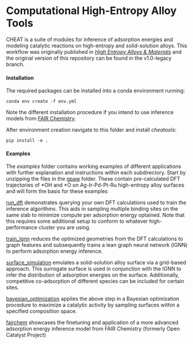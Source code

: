 # Computational High-Entropy Alloy Tools
CHEAT is a suite of modules for inference of adsorption energies and modeling catalytic reactions on high-entropy and solid-solution alloys. This workflow was originally published in [*High Entropy Alloys & Materials*](https://doi.org/10.1007/s44210-022-00006-4) and the original version of this repository can be found in the v1.0-legacy branch.

#### Installation
The required packages can be installed into a conda environment running:
```terminal
conda env create -f env.yml
```
Note the different installation procedure if you intend to use inference models from [FAIR Chemistry](examples/fairchem).

After environment creation navigate to this folder and install *cheatools*:
```terminal
pip install -e .
```

#### Examples
The *examples* folder contains working examples of different applications with further explanation and instructions within each subdirectory. Start by unzipping the files in the [gpaw](examples/gpaw) folder. These contain pre-calculated DFT trajectories of *OH and *O on Ag-Ir-Pd-Pt-Ru high-entropy alloy surfaces and will form the basis for these examples

[run_dft](examples/run_dft) demonstrates querying your own DFT calculations used to train the inference algorithms. This aids in sampling multiple binding sites on the same slab to minimize compute per adsorption energy optained. Note that this requires some additional setup to conform to whatever high-performance cluster you are using.

[train_lgnn](examples/train_lgnn) reduces the optimized geometries from the DFT calculations to graph features and subsequently trains a lean graph neural network (lGNN) to perform adsorption energy inference.

[surface_simulation](examples/surface_simulation) emulates a solid-solution alloy surface via a grid-based approach. This surrogate surface is used in conjunction with the lGNN to infer the distribution of adsorption energies on the surface. Additionally, competitive co-adsorption of different species can be included for certain sites.

[bayesian_optimization](examples/bayesian_optimization) applies the above step in a Bayesian optimization procedure to maximize a catalytic activity by sampling surfaces within a specified composition space.

[fairchem](examples/fairchem) showcases the finetuning and application of a more advanced adsorption energy inference model from FAIR Chemistry (formerly Open Catalyst Project)
